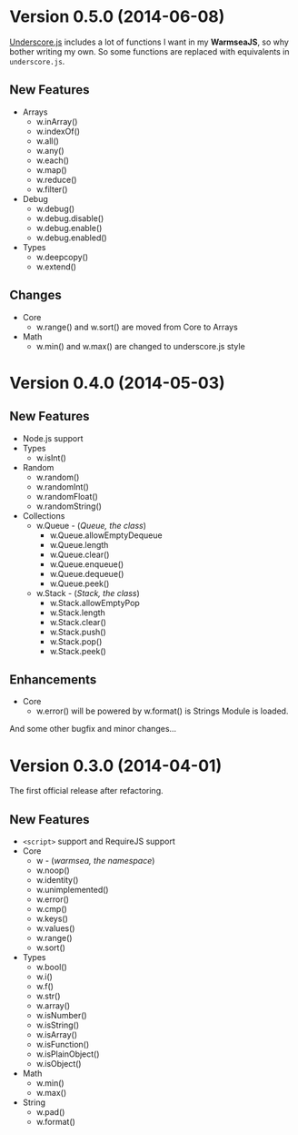 Version 0.5.0 (2014-06-08)
==========================

[Underscore.js](http://underscorejs.org/) includes a lot of functions I want
in my **WarmseaJS**, so why bother writing my own. So some functions are
replaced with equivalents in `underscore.js`.

New Features
------------

* Arrays
  * w.inArray()
  * w.indexOf()
  * w.all()
  * w.any()
  * w.each()
  * w.map()
  * w.reduce()
  * w.filter()
* Debug
  * w.debug()
  * w.debug.disable()
  * w.debug.enable()
  * w.debug.enabled()
* Types
  * w.deepcopy()
  * w.extend()

Changes
-------

* Core
  * w.range() and w.sort() are moved from Core to Arrays
* Math
  * w.min() and w.max() are changed to underscore.js style


Version 0.4.0 (2014-05-03)
==========================

New Features
------------

* Node.js support
* Types
  * w.isInt()
* Random
  * w.random()
  * w.randomInt()
  * w.randomFloat()
  * w.randomString()
* Collections
  * w.Queue - (*Queue, the class*)
    * w.Queue.allowEmptyDequeue
    * w.Queue.length
    * w.Queue.clear()
    * w.Queue.enqueue()
    * w.Queue.dequeue()
    * w.Queue.peek()
  * w.Stack - (*Stack, the class*)
    * w.Stack.allowEmptyPop
    * w.Stack.length
    * w.Stack.clear()
    * w.Stack.push()
    * w.Stack.pop()
    * w.Stack.peek()

Enhancements
------------

* Core
  * w.error() will be powered by w.format() is Strings Module is loaded.

And some other bugfix and minor changes...


Version 0.3.0 (2014-04-01)
==========================

The first official release after refactoring.

New Features
------------

* ```<script>``` support and RequireJS support
* Core
  * w - (*warmsea, the namespace*)
  * w.noop()
  * w.identity()
  * w.unimplemented()
  * w.error()
  * w.cmp()
  * w.keys()
  * w.values()
  * w.range()
  * w.sort()
* Types
  * w.bool()
  * w.i()
  * w.f()
  * w.str()
  * w.array()
  * w.isNumber()
  * w.isString()
  * w.isArray()
  * w.isFunction()
  * w.isPlainObject()
  * w.isObject()
* Math
  * w.min()
  * w.max()
* String
  * w.pad()
  * w.format()
